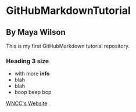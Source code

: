 # GitHubMarkdownTutorial
## By Maya Wilson

This is my first GitHubMarkdown tutorial repository.

### Heading 3 size

* with more **info**
* blah 
* blah 
* boop beep bop

[WNCC's Website](https://wncc.edu)



